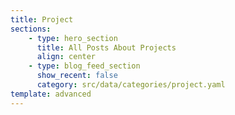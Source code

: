 ```yaml
---
title: Project
sections:
    - type: hero_section
      title: All Posts About Projects
      align: center
    - type: blog_feed_section
      show_recent: false
      category: src/data/categories/project.yaml
template: advanced
---
```

